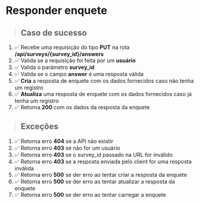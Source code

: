 # Responder enquete

> ## Caso de sucesso

1. ✅ Recebe uma requisição do tipo **PUT** na rota **/api/surveys/{survey_id}/answers**
2. ✅ Valida se a requisição foi feita por um **usuário**
3. ✅ Valida o parâmetro **survey_id**
4. ✅ Valida se o campo **answer** é uma resposta válida
5. ✅ **Cria** a resposta de enquete com os dados fornecidos caso não tenha um registro
6. ✅ **Atualiza** uma resposta de enquete com os dados fornecidos caso já tenha um registro
7. ✅ Retorna **200** com os dados da resposta da enquete

> ## Exceções

1. ✅ Retorna erro **404** se a API não existir
2. ✅ Retorna erro **403** se não for um usuário
3. ✅ Retorna erro **403** se o survey_id passado na URL for inválido
4. ✅ Retorna erro **403** se a resposta enviada pelo client for uma resposta inválida
5. ✅ Retorna erro **500** se der erro ao tentar criar a resposta da enquete
6. ✅ Retorna erro **500** se der erro ao tentar atualizar a resposta da enquete
7. ✅ Retorna erro **500** se der erro ao tentar carregar a enquete